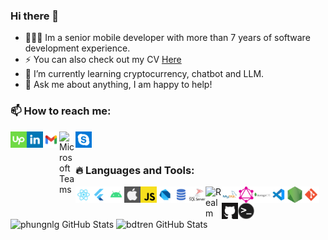 ### **Hi there 👋**

- 👨🏽‍💻 Im a senior mobile developer with more than 7 years of software development experience.
- ⚡ You can also check out my CV [Here][cv]
- 🌱 I’m currently learning cryptocurrency, chatbot and LLM.
- 💬 Ask me about anything, I am happy to help!


### **📫 How to reach me:**

[<img align="left" alt="Upwork" width="26px" src="https://raw.githubusercontent.com/edent/SuperTinyIcons/master/images/svg/upwork.svg" />][upwork]
[<img align="left" alt="Linkedin" width="26px" src="https://raw.githubusercontent.com/edent/SuperTinyIcons/master/images/svg/linkedin.svg" />][linkedin]
[<img align="left" alt="Gmail" width="26px" src="https://raw.githubusercontent.com/edent/SuperTinyIcons/master/images/svg/gmail.svg" />][gmail]
[<img align="left" alt="Microsoft Teams" width="26px" src="https://upload.wikimedia.org/wikipedia/commons/thumb/c/c9/Microsoft_Office_Teams_%282018%E2%80%93present%29.svg/120px-Microsoft_Office_Teams_%282018%E2%80%93present%29.svg.png" />][microsoftTeams]
<a href="https://join.skype.com/invite/p8rKqVbDoTnD" target="_blank">
  <img alt="skype" height="26px" src="https://raw.githubusercontent.com/edent/SuperTinyIcons/master/images/svg/skype.svg" />
</a>

### **🔥 Languages and Tools:**

[<img align="left" alt="React" width="26px" src="https://raw.githubusercontent.com/edent/SuperTinyIcons/master/images/svg/react.svg" />][website]
[<img align="left" alt="Flutter" width="26px" src="https://raw.githubusercontent.com/edent/SuperTinyIcons/master/images/svg/flutter.svg" />][website]
[<img align="left" alt="Android" width="26px" src="https://raw.githubusercontent.com/edent/SuperTinyIcons/master/images/svg/android.svg" />][website]
[<img align="left" alt="iOS" width="26px" src="https://raw.githubusercontent.com/edent/SuperTinyIcons/master/images/svg/apple.svg" />][website]
[<img align="left" alt="JavaScript" width="26px" src="https://raw.githubusercontent.com/edent/SuperTinyIcons/master/images/svg/javascript.svg" />][website]
[<img align="left" alt="Dart" width="26px" src="https://raw.githubusercontent.com/edent/SuperTinyIcons/master/images/svg/dart.svg" />][website]
[<img align="left" alt="SQL" width="26px" src="https://raw.githubusercontent.com/github/explore/80688e429a7d4ef2fca1e82350fe8e3517d3494d/topics/sql/sql.png" />][website]
[<img align="left" alt="SQL Server" width="26px" src="https://raw.githubusercontent.com/github/explore/96943574ba0c0340ba6ea1e6f768e9abe43e34e1/topics/sql-server/sql-server.png" />][website]
[<img align="left" alt="Realm" width="26px" src="https://avatars.githubusercontent.com/u/7575099?s=26&v=4" />][website]
[<img align="left" alt="MySQL" width="26px" src="https://raw.githubusercontent.com/edent/SuperTinyIcons/master/images/svg/mysql.svg" />][website]
[<img align="left" alt="GraphQL" width="26px" src="https://raw.githubusercontent.com/github/explore/80688e429a7d4ef2fca1e82350fe8e3517d3494d/topics/graphql/graphql.png" />][website]
[<img align="left" alt="MongoDB" width="26px" src="https://raw.githubusercontent.com/github/explore/80688e429a7d4ef2fca1e82350fe8e3517d3494d/topics/mongodb/mongodb.png" />][website]
[<img align="left" alt="Visual Studio Code" width="26px" src="https://raw.githubusercontent.com/edent/SuperTinyIcons/master/images/svg/visualstudiocode.svg" />][website]
[<img align="left" alt="Node.js" width="26px" src="https://raw.githubusercontent.com/github/explore/80688e429a7d4ef2fca1e82350fe8e3517d3494d/topics/nodejs/nodejs.png" />][website]
[<img align="left" alt="Git" width="26px" src="https://raw.githubusercontent.com/edent/SuperTinyIcons/master/images/svg/git.svg" />][website]
[<img align="left" alt="GitHub" width="26px" src="https://raw.githubusercontent.com/edent/SuperTinyIcons/master/images/svg/github.svg" />][website]
[<img align="left" alt="Terminal" width="26px" src="https://raw.githubusercontent.com/github/explore/80688e429a7d4ef2fca1e82350fe8e3517d3494d/topics/terminal/terminal.png" />][website]

<br/>
<br/>

<img src="https://github-readme-stats.vercel.app/api/top-langs/?username=bdtren&layout=pie&theme=radical" alt="phungnlg GitHub Stats" />
<img src="https://github-readme-stats.vercel.app/api?username=bdtren&show_icons=true&locale=en&theme=radical" alt="bdtren GitHub Stats" />

<!--
<details>
  <summary>✨ More informations</summary>

  <div style="margin-top: 10px;">
    <img src="https://github-readme-stats.vercel.app/api/top-langs?username=bdtren&show_icons=true&locale=en&layout=pie&theme=radical" alt="bdtren GitHub Stats" />
    <br/>
    <img src="https://github-readme-stats.vercel.app/api?username=bdtren&show_icons=true&locale=en&theme=radical" alt="bdtren GitHub Stats" />
  </div>
</details>
-->


[website]: https://bdtren.github.io
[cv]: https://www.figma.com/design/dX23qACLXVL9vsWyv2m2nw/CV-(bdtren)
[twitter]: https://twitter.com/
[linkedin]: https://www.linkedin.com/in/bdtren
[upwork]: https://www.upwork.com/freelancers/bdtren
[gmail]: mailto:bdtren1@gmail.com
[skype]: https://join.skype.com/invite/p8rKqVbDoTnD
[microsoftTeams]: https://join.skype.com/invite/p8rKqVbDoTnD
